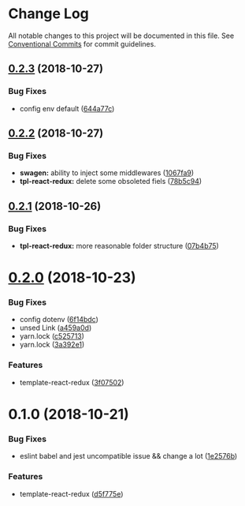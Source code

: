 # Change Log

All notable changes to this project will be documented in this file.
See [Conventional Commits](https://conventionalcommits.org) for commit guidelines.

## [0.2.3](https://github.com/36node/tpl-react-redux/compare/@36node/template-react-redux@0.2.2...@36node/template-react-redux@0.2.3) (2018-10-27)


### Bug Fixes

* config env default ([644a77c](https://github.com/36node/tpl-react-redux/commit/644a77c))





## [0.2.2](https://github.com/36node/tpl-react-redux/compare/@36node/template-react-redux@0.2.1...@36node/template-react-redux@0.2.2) (2018-10-27)


### Bug Fixes

* **swagen:** ability to inject some middlewares ([1067fa9](https://github.com/36node/tpl-react-redux/commit/1067fa9))
* **tpl-react-redux:** delete some obsoleted fiels ([78b5c94](https://github.com/36node/tpl-react-redux/commit/78b5c94))





## [0.2.1](https://github.com/36node/tpl-react-redux/compare/@36node/template-react-redux@0.2.0...@36node/template-react-redux@0.2.1) (2018-10-26)


### Bug Fixes

* **tpl-react-redux:** more reasonable folder structure ([07b4b75](https://github.com/36node/tpl-react-redux/commit/07b4b75))





# [0.2.0](https://github.com/36node/tpl-react-redux/compare/@36node/template-react-redux@0.1.0...@36node/template-react-redux@0.2.0) (2018-10-23)


### Bug Fixes

* config dotenv ([6f14bdc](https://github.com/36node/tpl-react-redux/commit/6f14bdc))
* unsed Link ([a459a0d](https://github.com/36node/tpl-react-redux/commit/a459a0d))
* yarn.lock ([c525713](https://github.com/36node/tpl-react-redux/commit/c525713))
* yarn.lock ([3a392e1](https://github.com/36node/tpl-react-redux/commit/3a392e1))


### Features

* template-react-redux ([3f07502](https://github.com/36node/tpl-react-redux/commit/3f07502))





# 0.1.0 (2018-10-21)

### Bug Fixes

- eslint babel and jest uncompatible issue && change a lot ([1e2576b](https://github.com/36node/tpl-react-redux/commit/1e2576b))

### Features

- template-react-redux ([d5f775e](https://github.com/36node/tpl-react-redux/commit/d5f775e))
